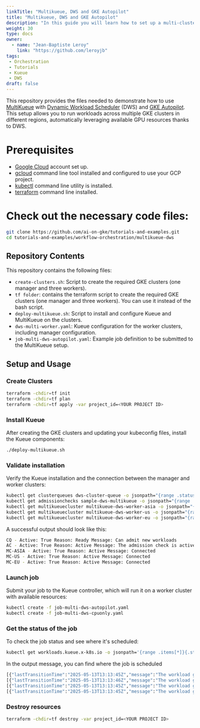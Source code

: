 ```yaml
---
linkTitle: "Multikueue, DWS and GKE Autopilot"
title: "Multikueue, DWS and GKE Autopilot"
description: "In this guide you will learn how to set up a multi-cluster environment where job computation is distributed across three GKE clusters in different regions using MultiKueue, Dynamic Workload Scheduler (DWS), and GKE Autopilot."
weight: 30
type: docs
owner:
  - name: "Jean-Baptiste Leroy"
    link: "https://github.com/leroyjb"
tags:
 - Orchestration
 - Tutorials
 - Kueue
 - DWS
draft: false
---
```


This repository provides the files needed to demonstrate how to use [MultiKueue](https://kueue.sigs.k8s.io/docs/concepts/multikueue/) with [Dynamic Workload Scheduler](https://cloud.google.com/blog/products/compute/introducing-dynamic-workload-scheduler?e=48754805) (DWS) and [GKE Autopilot](https://cloud.google.com/kubernetes-engine/docs/concepts/autopilot-overview).  This setup allows you to run workloads across multiple GKE clusters in different regions, automatically leveraging available GPU resources thanks to DWS.


# Prerequisites
- [Google Cloud](https://cloud.google.com/) account set up.
- [gcloud](https://pypi.org/project/gcloud/) command line tool installed and configured to use your GCP project.
- [kubectl](https://kubernetes.io/docs/tasks/tools/) command line utility is installed.
- [terraform](https://developer.hashicorp.com/terraform/install) command line installed.

# Check out the necessary code files:

```bash
git clone https://github.com/ai-on-gke/tutorials-and-examples.git
cd tutorials-and-examples/workflow-orchestration/multikueue-dws
```

## Repository Contents

This repository contains the following files:

* `create-clusters.sh`: Script to create the required GKE clusters (one manager and three workers).
* `tf folder`: contains the terraform script to create the required GKE clusters (one manager and three workers). You can use it instead of the bash script.
* `deploy-multikueue.sh`: Script to install and configure Kueue and MultiKueue on the clusters.
* `dws-multi-worker.yaml`: Kueue configuration for the worker clusters, including manager configuration.
* `job-multi-dws-autopilot.yaml`: Example job definition to be submitted to the MultiKueue setup.

## Setup and Usage

### Create Clusters

```bash
terraform -chdir=tf init
terraform -chdir=tf plan
terraform -chdir=tf apply -var project_id=<YOUR PROJECT ID>
```

### Install Kueue

After creating the GKE clusters and updating your kubeconfig files, install the Kueue components:

```bash
./deploy-multikueue.sh  
```

### Validate installation

Verify the Kueue installation and the connection between the manager and worker clusters:

```bash
kubectl get clusterqueues dws-cluster-queue -o jsonpath="{range .status.conditions[?(@.type == \"Active\")]}CQ - Active: {@.status} Reason: {@.reason} Message: {@.message}{'\n'}{end}"
kubectl get admissionchecks sample-dws-multikueue -o jsonpath="{range .status.conditions[?(@.type == \"Active\")]}AC - Active: {@.status} Reason: {@.reason} Message: {@.message}{'\n'}{end}"
kubectl get multikueuecluster multikueue-dws-worker-asia -o jsonpath="{range .status.conditions[?(@.type == \"Active\")]}MC-ASIA - Active: {@.status} Reason: {@.reason} Message: {@.message}{'\n'}{end}"
kubectl get multikueuecluster multikueue-dws-worker-us -o jsonpath="{range .status.conditions[?(@.type == \"Active\")]}MC-US - Active: {@.status} Reason: {@.reason} Message: {@.message}{'\n'}{end}"
kubectl get multikueuecluster multikueue-dws-worker-eu -o jsonpath="{range .status.conditions[?(@.type == \"Active\")]}MC-EU - Active: {@.status} Reason: {@.reason} Message: {@.message}{'\n'}{end}"
```

A successful output should look like this:

```bash
CQ - Active: True Reason: Ready Message: Can admit new workloads
AC - Active: True Reason: Active Message: The admission check is active
MC-ASIA - Active: True Reason: Active Message: Connected
MC-US - Active: True Reason: Active Message: Connected
MC-EU - Active: True Reason: Active Message: Connected
```

### Launch job

Submit your job to the Kueue controller, which will run it on a worker cluster with available resources:

```bash
kubectl create -f job-multi-dws-autopilot.yaml
kubectl create -f job-multi-dws-cpuonly.yaml
```

### Get the status of the job

To check the job status and see where it's scheduled:

```bash
kubectl get workloads.kueue.x-k8s.io -o jsonpath='{range .items[*]}{.status.admissionChecks}{"\n"}{end}'
```

In the output message, you can find where the job is scheduled

```bash
[{"lastTransitionTime":"2025-05-13T13:13:45Z","message":"The workload got reservation on \"multikueue-dws-worker-asia\"","name":"sample-dws-multikueue","state":"Ready"}]
[{"lastTransitionTime":"2025-05-13T13:13:46Z","message":"The workload got reservation on \"multikueue-dws-worker-us\"","name":"sample-dws-multikueue","state":"Ready"}]
[{"lastTransitionTime":"2025-05-13T13:13:45Z","message":"The workload got reservation on \"multikueue-dws-worker-asia\"","name":"sample-dws-multikueue","state":"Ready"}]
[{"lastTransitionTime":"2025-05-13T13:13:45Z","message":"The workload got reservation on \"multikueue-dws-worker-eu\"","name":"sample-dws-multikueue","state":"Ready"}]
```

### Destroy resources

```bash
terraform -chdir=tf destroy -var project_id=<YOUR PROJECT ID>
```